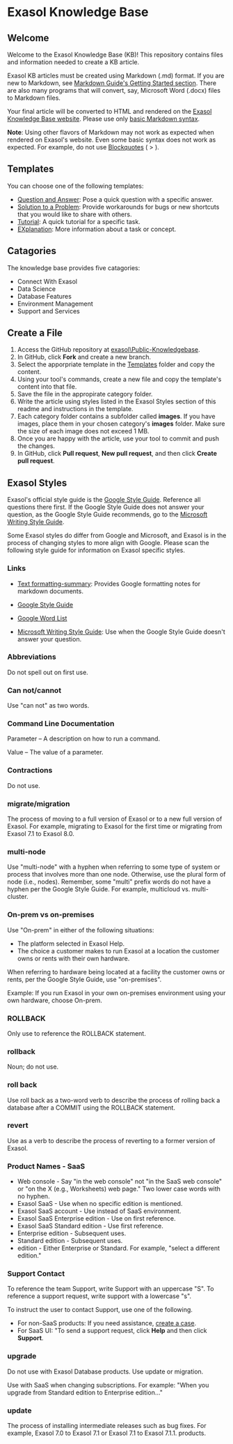 # Exasol Knowledge Base

## Welcome
Welcome to the Exasol Knowledge Base (KB)! This repository contains files and information needed to create a KB article.

Exasol KB articles must be created using Markdown (.md) format. If you are new to Markdown, see [Markdown Guide's Getting Started section](https://www.markdownguide.org/getting-started/). There are also many programs that will convert, say, Microsoft Word (.docx) files to Markdown files.

Your final article will be converted to HTML and rendered on the [Exasol Knowledge Base website](https://exasol.my.site.com). Please use only [basic Markdown syntax](https://www.markdownguide.org/basic-syntax/). 

__Note__: Using other flavors of Markdown may not work as expected when rendered on Exasol's website. Even some basic syntax does not work as expected. For example, do not use [Blockquotes](https://www.markdownguide.org/basic-syntax/#blockquotes-1) ( \> ).

## Templates
You can choose one of the following templates:
- [Question and Answer](Templates\QuestionAndAnswer.md): Pose a quick question with a specific answer.
- [Solution to a Problem](Templates\SolutionToAProblem.md): Provide workarounds for bugs or new shortcuts that you would like to share with others.
- [Tutorial](Templates\Tutorial.md): A quick tutorial for a specific task.
- [EXplanation](Templates\Explanation.md): More information about a task or concept.

## Catagories
The knowledge base provides five catagories:
- Connect With Exasol
- Data Science
- Database Features
- Environment Management
- Support and Services

## Create a File
1. Access the GitHub repository at [exasol\Public-Knowledgebase](https://github.com/exasol/Public-Knowledgebase).
1. In GitHub, click __Fork__ and create a new branch.
1. Select the apporpriate template in the [Templates](/Templates) folder and copy the content.
1. Using your tool's commands, create a new file and copy the template's content into that file.  
1. Save the file in the appropirate category folder.
1. Write the article using styles listed in the Exasol Styles section of this readme and instructions in the template.
1. Each category folder contains a subfolder called __images__. If you have images, place them in your chosen category's __images__ folder. Make sure the size of each image does not exceed 1 MB.
1. Once you are happy with the article, use your tool to commit and push the changes.
1. In GitHub, click __Pull request__, __New pull request__, and then click __Create pull request__.

## Exasol Styles

Exasol's official style guide is the [Google Style Guide](https://developers.google.com/style). Reference all questions there first. If the Google Style Guide does not answer your question, as the Google Style Guide recommends, go to the [Microsoft Writing Style Guide](https://docs.microsoft.com/en-us/style-guide/welcome/).

Some Exasol styles do differ from Google and Microsoft, and Exasol is in the process of changing styles to more align with Google. Please scan the following style guide for information on Exasol specific styles.

### Links
- [Text formatting-summary](https://developers.google.com/style/text-formatting): Provides Google formatting notes for markdown documents.

- [Google Style Guide](https://developers.google.com/style)
- [Google Word List](https://developers.google.com/style/word-list)
- [Microsoft Writing Style Guide](https://docs.microsoft.com/en-us/style-guide/welcome/): Use when the Google Style Guide doesn't answer your question.

### Abbreviations

Do not spell out on first use.

### Can not/cannot

Use "can not" as two words.

### Command Line Documentation

Parameter – A description on how to run a command.

Value – The value of a parameter.

### Contractions

Do not use.

### migrate/migration

The process of moving to a full version of Exasol or to a new full version of Exasol. For example, migrating to Exasol for the first time or migrating from Exasol 7.1 to Exasol 8.0.

### multi-node

Use "multi-node" with a hyphen when referring to some type of system or process that involves more than one node. Otherwise, use the plural form of node (i.e., nodes). Remember, some "multi" prefix words do not have a hyphen per the Google Style Guide. For example, multicloud vs. multi-cluster.

### On-prem vs on-premises

Use "On-prem" in either of the following situations:

- The platform selected in Exasol Help.
- The choice a customer makes to run Exasol at a location the customer owns or rents with their own hardware.

When referring to hardware being located at a facility the customer owns or rents, per the Google Style Guide, use "on-premises".

Example: If you run Exasol in your own on-premises environment using your own hardware, choose On-prem.

### ROLLBACK

Only use to reference the ROLLBACK statement.

### rollback

Noun; do not use.

### roll back

Use roll back as a two-word verb to describe the process of rolling back a database after a COMMIT using the ROLLBACK statement.

### revert

Use as a verb to describe the process of reverting to a former version of Exasol.

### Product Names - SaaS

- Web console - Say "in the web console" not "in the SaaS web console" or "on the X (e.g., Worksheets) web page." Two lower case words with no hyphen.
- Exasol SaaS - Use when no specific edition is mentioned.
- Exasol SaaS account - Use instead of SaaS environment.
- Exasol SaaS Enterprise edition - Use on first reference.
- Exasol SaaS Standard edition - Use first reference.
- Enterprise edition - Subsequent uses.
- Standard edition - Subsequent uses.
- edition - Either Enterprise or Standard. For example, "select a different edition."

### Support Contact

To reference the team Support, write Support with an uppercase "S". To reference a support request, write support with a lowercase "s".

To instruct the user to contact Support, use one of the following.

- For non-SaaS products: If you need assistance, [create a case](https://exasol.my.site.com/s/create-new-case?language=en_US).
- For SaaS UI: "To send a support request, click **Help** and then click **Support**.

### upgrade

Do not use with Exasol Database products. Use update or migration.

Use with SaaS when changing subscriptions. For example: "When you upgrade from Standard edition to Enterprise edition…"

### update

The process of installing intermediate releases such as bug fixes. For example, Exasol 7.0 to Exasol 7.1 or Exasol 7.1 to Exasol 7.1.1. products.